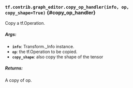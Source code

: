 ### `tf.contrib.graph_editor.copy_op_handler(info, op, copy_shape=True)` {#copy_op_handler}

Copy a tf.Operation.

##### Args:


*  <b>`info`</b>: Transform._Info instance.
*  <b>`op`</b>: the tf.Operation to be copied.
*  <b>`copy_shape`</b>: also copy the shape of the tensor

##### Returns:

  A copy of op.

